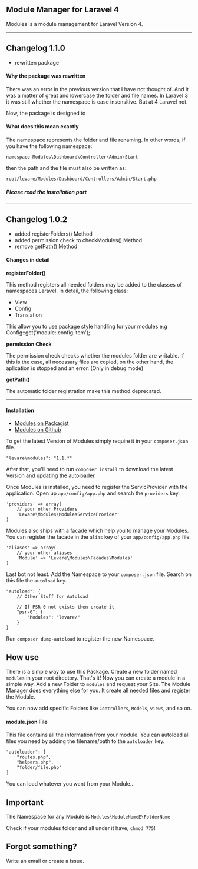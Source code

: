 ## Module Manager for Laravel 4

Modules is a module management for Laravel Version 4.

----------------
## Changelog 1.1.0

* rewritten package

#### Why the package was rewritten

There was an error in the previous version that I have not thought of. And it was a matter of great and lowercase the folder and file names. In Laravel 3 it was still whether the namespace is case insensitive. But at 4 Laravel not.

Now, the package is designed to

#### What does this mean exactly

The namespace represents the folder and file renaming. In other words, if you have the following namespace:

`namespace Modules\Dashboard\Controller\Admin\Start`

then the path and the file must also be written as:

`root/levare/Modules/Dashboard/Controllers/Admin/Start.php`


##### Please read the installation part ####
-----------

## Changelog 1.0.2

* added registerFolders() Method
* added permission check to checkModules() Method
* remove getPath() Method

#### Changes in detail

**registerFolder()**

This method registers all needed folders may be added to the classes of namespaces Laravel. In detail, the following class:

* View
* Config
* Translation

This allow you to use package style handling for your modules e.g Config::get('module::config.item');

**permission Check**

The permission check checks whether the modules folder are writable. If this is the case, all necessary files are copied, on the other hand, the aplication is stopped and an error. (Only in debug mode)

**getPath()**

The automatic folder registration make this method deprecated.


----------------


#### Installation

* <a href="https://packagist.org/packages/levare/modules">Modules on Packagist</a>
* <a href="https://github.com/LevareCMS/modulemanager">Modules on Github</a>

To get the latest Version of Modules simply require it in your `composer.json` file.

```
"levare\modules": "1.1.*"
```

After that, you'll need to run `composer install` to download the latest Version and updating the autoloader.

Once Modules is installed, you need to register the ServicProvider with the application. Open up `app/config/app.php` and search the `providers` key.

```
'providers' => array(
	// your other Providers
	'Levare\Modules\ModulesServiceProvider'
)
```

Modules also ships with a facade which help you to manage your Modules. You can register the facade in the `alias` key of your `app/config/app.php` file.

```
'aliases' => array(
	// your other aliases
	'Module' => 'Levare\Modules\Facades\Modules'
)
```

Last bot not least. Add the Namespace to your `composer.json` file. Search on this file the `autoload` key.

```
"autoload": {
	// Other Stuff for Autoload
	
	// If PSR-0 not exists then create it
	"psr-0": {
		"Modules": "levare/"
	}
}
``` 
Run `composer dump-autoload` to register the new Namespace.

## How use

There is a simple way to use this Package. Create a new folder named `modules` in your root directory. That's it!
Now you can create a module in a simple way. Add a new Folder to `modules` and request your Site. The Module Manager does everything else for you. It create all needed files and register the Module.

You can now add specific Folders like `Controllers`, `Models`, `views`, and so on.

#### module.json File
This file contains all the information from your module. You can autoload all files you need by adding the filename/path to the `autoloader` key.

```
"autoloader": [
	"routes.php",
	"helpers.php",
	"folder/file.php"
]
```

You can load whatever you want from your Module..

## Important

The Namespace for any Module is `Modules\ModuleNameE\FolderName`

Check if your modules folder and all under it have, `chmod 775`!

## Forgot something?
Write an email or create a issue.
